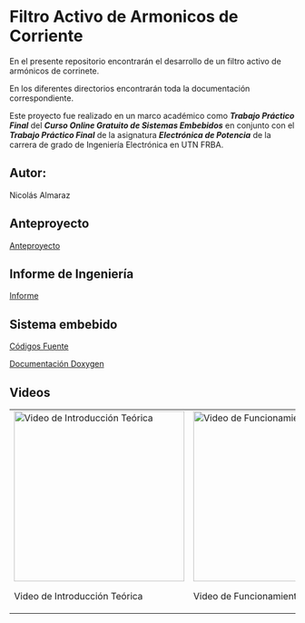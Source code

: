 # Filtro Activo de Armonicos de Corriente

En el presente repositorio encontrarán el desarrollo de un filtro activo de armónicos de corrinete.

En los diferentes directorios encontrarán toda la documentación correspondiente.

Este proyecto fue realizado en un marco académico como ***Trabajo Práctico Final*** del ***Curso Online Gratuito de Sistemas Embebidos*** en conjunto con el ***Trabajo Práctico Final*** de la asignatura ***Electrónica de Potencia*** de la carrera de grado de Ingeniería Electrónica en UTN FRBA. 

## Autor: 
Nicolás Almaraz

## Anteproyecto

[Anteproyecto](https://github.com/NicolasTobiasAlmaraz/filtro_activo_armonicos_corriente/tree/main/Anteproyecto)

## Informe de Ingeniería

[Informe](https://github.com/NicolasTobiasAlmaraz/filtro_activo_armonicos_corriente/tree/main/Informe)


## Sistema embebido

[Códigos Fuente](https://github.com/NicolasTobiasAlmaraz/filtro_activo_armonicos_corriente/tree/main/Sources)

[Documentación Doxygen](https://rawcdn.githack.com/NicolasTobiasAlmaraz/filtro_activo_armonicos_corriente/50b7d0af559790f539d4cfe7f90ac27d37ef2cf7/Doc%20Firmware/html/index.html)

## Videos

<table>
  <tr>
    <td>
      <a href="https://www.youtube.com/watch?v=d_W_DLnTHeg">
        <img src="https://img.youtube.com/vi/d_W_DLnTHeg/0.jpg" alt="Video de Introducción Teórica" width="300">
      </a>
      <p>Video de Introducción Teórica</p>
    </td>
    <td>
      <a href="https://www.youtube.com/watch?v=SaUtxi-bsFg&lc=Ugy0l7aQObMK8iRjLyR4AaABAg&ab_channel=NicolasAlmaraz">
        <img src="https://img.youtube.com/vi/SaUtxi-bsFg/0.jpg" alt="Video de Funcionamiento" width="300">
      </a>
      <p>Video de Funcionamiento</p>
    </td>
  </tr>
</table>
